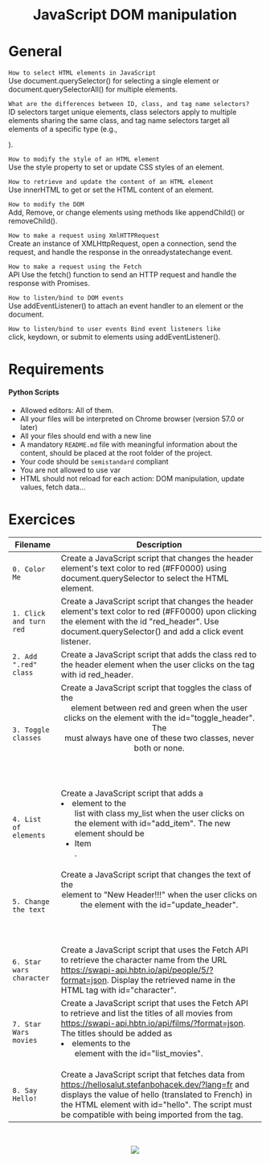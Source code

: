 <div align= "center">
  <h1>JavaScript DOM manipulation</h1>
</div>


# General

`How to select HTML elements in JavaScript`  
Use document.querySelector() for selecting a single element or document.querySelectorAll() for multiple elements.

`What are the differences between ID, class, and tag name selectors?`  
 ID selectors target unique elements, class selectors apply to multiple elements sharing the same class, and tag name selectors target all elements of a specific type (e.g., <div>).

`How to modify the style of an HTML element`  
 Use the style property to set or update CSS styles of an element.

`How to retrieve and update the content of an HTML element`  
 Use innerHTML to get or set the HTML content of an element.

`How to modify the DOM `  
Add, Remove, or change elements using methods like appendChild() or removeChild().

`How to make a request using XmlHTTPRequest`  
 Create an instance of XMLHttpRequest, open a connection, send the request, and handle the response in the onreadystatechange event.

`How to make a request using the Fetch`  
 API Use the fetch() function to send an HTTP request and handle the response with Promises.

`How to listen/bind to DOM events`  
 Use addEventListener() to attach an event handler to an element or the document.

`How to listen/bind to user events Bind event listeners like`  
 click, keydown, or submit to elements using addEventListener().



# Requirements 

#### Python Scripts

- Allowed editors: All of them.
- All your files will be interpreted on Chrome browser (version 57.0 or later)
- All your files should end with a new line
- A mandatory `README.md` file with meaningful information about the content, should be placed at the root folder of the project.
- Your code should be `semistandard` compliant
- You are not allowed to use var
- HTML should not reload for each action: DOM manipulation, update values, fetch data…



# Exercices

| Filename | Description |
| -------- | ----------- |
|`0. Color Me`|Create a JavaScript script that changes the header element's text color to red (#FF0000) using document.querySelector to select the HTML element.|
|`1. Click and turn red`|Create a JavaScript script that changes the header element's text color to red (#FF0000) upon clicking the element with the id "red_header". Use document.querySelector() and add a click event listener.|
|`2. Add ".red" class`|Create a JavaScript script that adds the class red to the header element when the user clicks on the tag with id red_header.|
|`3. Toggle classes`|Create a JavaScript script that toggles the class of the <header> element between red and green when the user clicks on the element with the id="toggle_header". The <header> must always have one of these two classes, never both or none.|
|`4. List of elements`|Create a JavaScript script that adds a <li> element to the <ul> list with class my_list when the user clicks on the element with id="add_item". The new element should be <li>Item</li>.|
|`5. Change the text`|Create a JavaScript script that changes the text of the <header> element to "New Header!!!" when the user clicks on the element with the id="update_header".|
|`6. Star wars character`|Create a JavaScript script that uses the Fetch API to retrieve the character name from the URL https://swapi-api.hbtn.io/api/people/5/?format=json. Display the retrieved name in the HTML tag with id="character".|
|`7. Star Wars movies`|Create a JavaScript script that uses the Fetch API to retrieve and list the titles of all movies from https://swapi-api.hbtn.io/api/films/?format=json. The titles should be added as <li> elements to the <ul> element with the id="list_movies".|
|`8. Say Hello!`|Create a JavaScript script that fetches data from https://hellosalut.stefanbohacek.dev/?lang=fr and displays the value of hello (translated to French) in the HTML element with id="hello". The script must be compatible with being imported from the <head> tag.|

<br>

<p align="center">
  <img src="https://i.imgur.com/J1oVLId.jpeg" name="logo Holberton"/>
</p>
